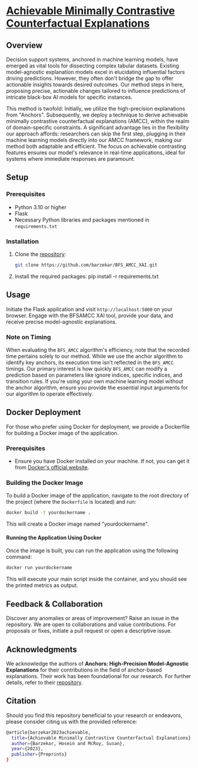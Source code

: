 # [Achievable Minimally Contrastive Counterfactual Explanations](https://www.preprints.org/manuscript/202307.0786/v1)


## Overview

Decision support systems, anchored in machine learning models, have emerged as vital tools for dissecting complex tabular datasets. Existing model-agnostic explanation models excel in elucidating influential factors driving predictions. However, they often don't bridge the gap to offer actionable insights towards desired outcomes. Our method steps in here, proposing precise, actionable changes tailored to influence predictions of intricate black-box AI models for specific instances.

This method is twofold: Initially, we utilize the high-precision explanations from "Anchors". Subsequently, we deploy a technique to derive achievable minimally contrastive counterfactual explanations (AMCC), within the realm of domain-specific constraints. A significant advantage lies in the flexibility our approach affords: researchers can skip the first step, plugging in their machine learning models directly into our AMCC framework, making our method both adaptable and efficient. The focus on achievable contrasting features ensures our model's relevance in real-time applications, ideal for systems where immediate responses are paramount.

## Setup

### Prerequisites

- Python 3.10 or higher
- Flask
- Necessary Python libraries and packages mentioned in `requirements.txt`

### Installation

1. Clone the [repository](https://github.com/barzekar/BFS_AMCC_XAI):
   ```bash
   git clone https://github.com/barzekar/BFS_AMCC_XAI.git

2. Install the required packages:
    pip install -r requirements.txt



## Usage

Initiate the Flask application and visit `http://localhost:5000` on your browser. Engage with the BFSAMCC XAI tool, provide your data, and receive precise model-agnostic explanations.

### Note on Timing
When evaluating the `BFS_AMCC` algorithm's efficiency, note that the recorded time pertains solely to our method. While we use the anchor algorithm to identify key anchors, its execution time isn't reflected in the `BFS_AMCC` timings.
Our primary interest is how quickly `BFS_AMCC` can modify a prediction based on parameters like ignore indices, specific indices, and transition rules. If you're using your own machine learning model without the anchor algorithm, ensure you provide the essential input arguments for our algorithm to operate effectively.



## Docker Deployment

For those who prefer using Docker for deployment, we provide a Dockerfile for building a Docker image of the application.

### Prerequisites
- Ensure you have Docker installed on your machine. If not, you can get it from [Docker's official website](https://www.docker.com/get-started).

### Building the Docker Image
To build a Docker image of the application, navigate to the root directory of the project (where the `Dockerfile` is located) and run:

```bash
docker build -t yourdockername .
```

This will create a Docker image named "yourdockername".

#### Running the Application Using Docker
Once the image is built, you can run the application using the following command:

```bash
docker run yourdockername
```

This will execute your main script inside the container, and you should see the printed metrics as output.



## Feedback & Collaboration

Discover any anomalies or areas of improvement? Raise an issue in the repository. We are open to collaborations and value contributions. For proposals or fixes, initiate a pull request or open a descriptive issue.

## Acknowledgments
We acknowledge the authors of **Anchors: High-Precision Model-Agnostic Explanations** for their contributions in the field of anchor-based explanations. Their work has been foundational for our research. For further details, refer to their [repository](https://github.com/marcotcr/anchor).



## Citation

Should you find this repository beneficial to your research or endeavors, please consider citing us with the provided reference:

```bash
@article{barzekar2023achievable,
  title={Achievable Minimally Contrastive Counterfactual Explanations},
  author={Barzekar, Hosein and McRoy, Susan},
  year={2023},
  publisher={Preprints}
}
```



